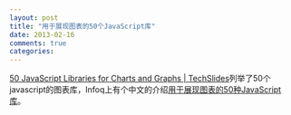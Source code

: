 ```yaml
---
layout: post
title: "用于展现图表的50个JavaScript库"
date: 2013-02-16
comments: true
categories: 
---
```

<a href="http://techslides.com/50-javascript-charting-and-graphics-libraries/">50 JavaScript Libraries for Charts and Graphs | TechSlides</a>列举了50个javascript的图表库，Infoq上有个中文的介绍<a href="http://www.infoq.com/cn/news/2013/01/50-javascript-chart-lib">用于展现图表的50种JavaScript库</a>。<br /><blockquote></blockquote><script src="http://browser.gwdang.com/get.js?f=/js/gwdang-notifier.js" charset="utf-8" type="text/javascript"></script>